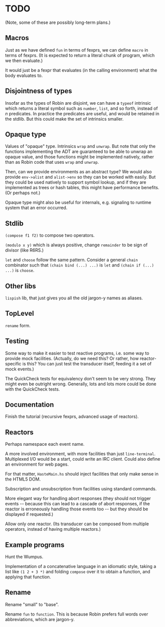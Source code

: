 TODO
====

(Note, some of these are possibly long-term plans.)

Macros
------

Just as we have defined `fun` in terms of fexprs, we can
define `macro` in terms of fexprs.  (It is expected to
return a literal chunk of program, which we then evaluate.)

It would just be a fexpr that evaluates (in the calling
environment) what the body evaluates to.

Disjointness of types
---------------------

Insofar as the types of Robin are disjoint, we can have a
`typeof` intrinsic which returns a literal symbol such as
`number`, `list`, and so forth, instead of _n_ predicates.
In practice the predicates are useful, and would be retained
in the stdlib.  But this could make the set of intrinsics smaller.

Opaque type
-----------

Values of "opaque" type.  Intrinsics `wrap` and `unwrap`.  But note
that only the functions implementing the ADT are guaranteed to be able
to unwrap an opaque value, and those functions might be implemented
natively, rather than as Robin code that uses `wrap` and `unwrap`.

Then, can we provide environments as an abstract type?  We would
also provide `env->alist` and `alist->env` so they can be worked
with easily.  But they could be used natively to support symbol
lookup, and if they are implemented as trees or hash tables, this
might have performance benefits.  (Or perhaps not.)

Opaque type might also be useful for internals, e.g. signaling
to runtime system that an error occurred.

Stdlib
------

`(compose f1 f2)` to compose two operators.

`(modulo x y)` which is always positive, change `remainder` to
be sign of divisor (like R6RS.)

`let` and `choose` follow the same pattern.  Consider a general
`chain` combinator such that `(chain bind (...) ...)` is `let` and
`(chain if (...) ...)` is `choose`.

Other libs
----------

`lispish` lib, that just gives you all the old jargon-y names
as aliases.

TopLevel
--------

`rename` form.

Testing
-------

Some way to make it easier to test reactive programs, i.e.
some way to provide mock facilities.  (Actually, do we need this?
Or rather, how reactor-specific is this?  You can just test the
transducer itself, feeding it a set of mock events.)

The QuickCheck tests for equivalency don't seem to be very strong.  They might
even be outright wrong.  Generally, lots and lots more could be done with
the QuickCheck tests.

Documentation
-------------

Finish the tutorial (recursive fexprs, advanced usage of reactors).

Reactors
--------

Perhaps namespace each event name.

A more involved environment, with more facilities than just
`line-terminal`.  Multiplexed I/O would be a start, could write an
IRC client.  Could also define an environment for web pages.

For that matter, `HasteMain.hs` should inject facilities that
only make sense in the HTML5 DOM.

Subscription and unsubscription from facilities using standard commands.

More elegant way for handling abort responses (they should not
trigger events -- because this can lead to a cascade of abort
responses, if the reactor is erroneously handling those events too --
but they should be displayed if requested.)

Allow only one reactor.  (Its transducer can be composed from
multiple operators, instead of having multiple reactors.)

Example programs
----------------

Hunt the Wumpus.

Implementation of a concatenative language in an idiomatic style,
taking a list like `(1 2 + 3 *)` and folding `compose` over it to
obtain a function, and applying that function.

Rename
------

Rename "small" to "base".

Rename `fun` to `function`.  This is because Robin prefers full words
over abbreviations, which are jargon-y.
